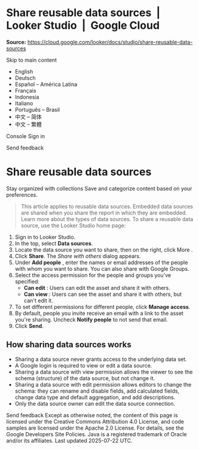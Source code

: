 # Share reusable data sources  |  Looker Studio  |  Google Cloud

**Source:** https://cloud.google.com/looker/docs/studio/share-reusable-data-sources

Skip to main content 
  * English
  * Deutsch
  * Español – América Latina
  * Français
  * Indonesia
  * Italiano
  * Português – Brasil
  * 中文 – 简体
  * 中文 – 繁體

Console  Sign in




Send feedback 
#  Share reusable data sources
Stay organized with collections  Save and categorize content based on your preferences. 
> This article applies to reusable data sources. Embedded data sources are shared when you share the report in which they are embedded. Learn more about the types of data sources.
To share a reusable data source, use the Looker Studio home page:
  1. Sign in to Looker Studio.
  2. In the top, select **Data sources**.
  3. Locate the data source you want to share, then on the right, click More .
  4. Click **Share**. The _Share with others_ dialog appears.
  5. Under **Add people** , enter the names or email addresses of the people with whom you want to share. You can also share with Google Groups.
  6. Select the access permission for the people and groups you've specified:
     * **Can edit** : Users can edit the asset and share it with others.
     * **Can view** : Users can see the asset and share it with others, but can't edit it.
  7. To set different permissions for different people, click **Manage access**.
  8. By default, people you invite receive an email with a link to the asset you're sharing. Uncheck **Notify people** to not send that email.
  9. Click **Send**.


## How sharing data sources works
  * Sharing a data source never grants access to the underlying data set.
  * A Google login is required to view or edit a data source.
  * Sharing a data source with view permission allows the viewer to see the schema (structure) of the data source, but not change it.
  * Sharing a data source with edit permission allows editors to change the schema: they can rename and disable fields, add calculated fields, change data type and default aggregation, and add descriptions.
  * Only the data source owner can edit the data source connection.


Send feedback 
Except as otherwise noted, the content of this page is licensed under the Creative Commons Attribution 4.0 License, and code samples are licensed under the Apache 2.0 License. For details, see the Google Developers Site Policies. Java is a registered trademark of Oracle and/or its affiliates.
Last updated 2025-07-22 UTC.


